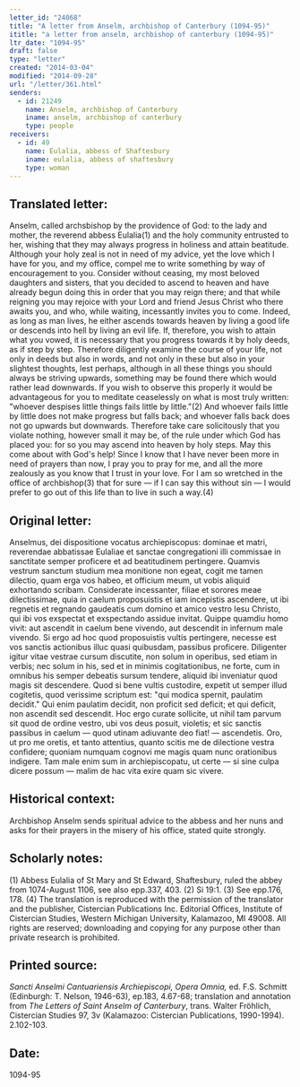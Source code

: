 ```yaml
---
letter_id: "24068"
title: "A letter from Anselm, archbishop of Canterbury (1094-95)"
ititle: "a letter from anselm, archbishop of canterbury (1094-95)"
ltr_date: "1094-95"
draft: false
type: "letter"
created: "2014-03-04"
modified: "2014-09-28"
url: "/letter/361.html"
senders:
  - id: 21249
    name: Anselm, archbishop of Canterbury
    iname: anselm, archbishop of canterbury
    type: people
receivers:
  - id: 49
    name: Eulalia, abbess of Shaftesbury
    iname: eulalia, abbess of shaftesbury
    type: woman
---
```

<h2> Translated letter:</h2>Anselm, called archsbishop by the providence of God: to the lady and mother, the reverend abbess Eulalia(1) and the holy community entrusted to her, wishing that they may always progress in holiness and attain beatitude.
Although your holy zeal is not in need of my advice, yet the love which I have for you, and my office, compel me to write something by way of encouragement to you. Consider without ceasing, my most beloved daughters and sisters, that you decided to ascend to heaven and have already begun doing this in order that you may reign there; and that while reigning you may rejoice with your Lord and friend Jesus Christ who there awaits you, and who, while waiting, incessantly invites you to come. Indeed, as long as man lives, he either ascends towards heaven by living a good life or descends into hell by living an evil life. If, therefore, you wish to attain what you vowed, it is necessary that you progress towards it by holy deeds, as if step by step. Therefore diligently examine the course of your life, not only in deeds but also in words, and not only in these but also in your slightest thoughts, lest perhaps, although in all these things you should always be striving upwards, something may be found there which would rather lead downwards. If you wish to observe this properly it would be advantageous for you to meditate ceaselessly on what is most truly written: "whoever despises little things fails little by little."(2) And whoever fails little by little does not make progress but falls back; and whoever falls back does not go upwards but downwards. Therefore take care solicitously that you violate nothing, however small it may be, of the rule under which God has placed you: for so you may ascend into heaven by holy steps. May this come about with God's help!
Since I know that I have never been more in need of prayers than now, I pray you to pray for me, and all the more zealously as you know that I trust in your love. For I am so wretched in the office of archbishop(3) that for sure — if I can say this without sin — I would prefer to go out of this life than to live in such a way.(4)
<h2 class="mt-4"> Original letter:</h2>Anselmus, dei dispositione vocatus archiepiscopus: dominae et matri, reverendae abbatissae Eulaliae et sanctae congregationi illi commissae in sanctitate semper proficere et ad beatitudinem pertingere.
Quamvis vestrum sanctum studium mea monitione non egeat, cogit me tamen dilectio, quam erga vos habeo, et officium meum, ut vobis aliquid exhortando scribam. Considerate incessanter, filiae et sorores meae dilectissimae, quia in caelum proposuistis et iam incepistis ascendere, ut ibi regnetis et regnando gaudeatis cum domino et amico vestro Iesu Christo, qui ibi vos exspectat et exspectando assidue invitat. Quippe quamdiu homo vivit: aut ascendit in caelum bene vivendo, aut descendit in infernum male vivendo. Si ergo ad hoc quod proposuistis vultis pertingere, necesse est vos sanctis actionibus illuc quasi quibusdam, passibus proficere. Diligenter igitur vitae vestrae cursum discutite, non solum in operibus, sed etiam in verbis; nec solum in his, sed et in minimis cogitationibus, ne forte, cum in omnibus his semper debeatis sursum tendere, aliquid ibi inveniatur quod magis sit descendere. Quod si bene vultis custodire, expetit ut semper illud cogitetis, quod verissime scriptum est: "qui modica spernit, paulatim decidit." Qui enim paulatim decidit, non proficit sed deficit; et qui deficit, non ascendit sed descendit. Hoc ergo curate sollicite, ut nihil tam parvum sit quod de ordine vestro, ubi vos deus posuit, violetis; et sic sanctis passibus in caelum — quod utinam adiuvante deo fiat! — ascendetis.
Oro, ut pro me oretis, et tanto attentius, quanto scitis me de dilectione vestra confidere; quoniam numquam cognovi me magis quam nunc orationibus indigere. Tam male enim sum in archiepiscopatu, ut certe — si sine culpa dicere possum — malim de hac vita exire quam sic vivere.
<h2 class="mt-4"> Historical context:</h2>Archbishop Anselm sends spiritual advice to the abbess and her nuns and asks for their prayers in the misery of his office, stated quite strongly.
<h2 class="mt-4"> Scholarly notes:</h2>(1) Abbess Eulalia of St Mary and St Edward, Shaftesbury, ruled the abbey from 1074-August 1106, see also epp.337, 403. 
(2) Si 19:1. 
(3) See epp.176, 178.
(4) The translation is reproduced with the permission of the translator and the publisher, Cistercian Publications Inc. Editorial Offices, Institute of Cistercian Studies, Western Michigan University, Kalamazoo, MI 49008.  All rights are reserved; downloading and copying for any purpose other than private research is prohibited.
<h2 class="mt-4"> Printed source:</h2><p><em>Sancti Anselmi Cantuariensis Archiepiscopi, Opera Omnia,</em> ed. F.S. Schmitt (Edinburgh: T. Nelson, 1946-63), ep.183, 4.67-68; translation and annotation from <em>The Letters of Saint Anselm of Canterbury</em>, trans. Walter Fröhlich, Cistercian Studies 97, 3v (Kalamazoo: Cistercian Publications, 1990-1994). 2.102-103.</p><h2 class="mt-4"> Date:</h2>1094-95